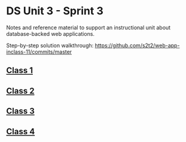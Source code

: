 # DS Unit 3 - Sprint 3

Notes and reference material to support an instructional unit about database-backed web applications.

Step-by-step solution walkthrough: https://github.com/s2t2/web-app-inclass-11/commits/master

## [Class 1](/notes/class-1.md)

## [Class 2](/notes/class-2.md)

## [Class 3](/notes/class-3.md)

## [Class 4](/notes/class-4.md)
